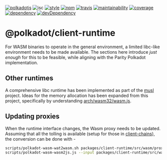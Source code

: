[![polkadotjs](https://img.shields.io/badge/polkadot-js-orange.svg?style=flat-square)](https://polkadot.js.org)
![isc](https://img.shields.io/badge/license-ISC-lightgrey.svg?style=flat-square)
[![style](https://img.shields.io/badge/code%20style-semistandard-lightgrey.svg?style=flat-square)](https://github.com/Flet/semistandard)
[![npm](https://img.shields.io/npm/v/@polkadot/client-runtime.svg?style=flat-square)](https://www.npmjs.com/package/@polkadot/client-runtime)
[![travis](https://img.shields.io/travis/polkadot-js/client.svg?style=flat-square)](https://travis-ci.org/polkadot-js/client)
[![maintainability](https://img.shields.io/codeclimate/maintainability/polkadot-js/client.svg?style=flat-square)](https://codeclimate.com/github/polkadot-js/client/maintainability)
[![coverage](https://img.shields.io/coveralls/polkadot-js/client.svg?style=flat-square)](https://coveralls.io/github/polkadot-js/client?branch=master)
[![dependency](https://david-dm.org/polkadot-js/client.svg?style=flat-square&path=packages/client-runtime)](https://david-dm.org/polkadot-js/client?path=packages/client-runtime)
[![devDependency](https://david-dm.org/polkadot-js/client/dev-status.svg?style=flat-square&path=packages/client-runtime)](https://david-dm.org/polkadot-js/client?path=packages/client-runtime#info=devDependencies)

# @polkadot/client-runtime

For WASM binaries to operate in the general environment, a limited libc-like environment needs to be made available. The sections here introduce _just enough_ for this to be feasible, while aligning with the Parity Polkadot implementation.

## Other runtimes

A comprehensive libc runtime has been implemented as part of the [musl](https://github.com/jfbastien/musl) project. Ideas for the memory allocation has been expanded from this project, specifically by understanding [arch/wasm32/wasm.js](https://github.com/jfbastien/musl/blob/190dffd1415cc8be52d4659aced51625d63bdbc1/arch/wasm32/wasm.js).

## Updating proxies

When the runtime interface changes, the Wasm proxy needs to be updated. Assuming that all the tolling is available (setup for those in [client-chains](../client-chains)), the conversion can be done with -

```sh
scripts/polkadot-wasm-wat2wasm.sh packages/client-runtime/src/wasm/proxy_runtime.wat
scripts/polkadot-wasm-wasm2js.js --input packages/client-runtime/src/wasm/proxy_runtime.wasm --output packages/client-runtime/src/wasm/proxy_runtime_wasm.js
```
